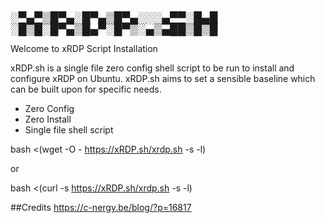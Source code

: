 <p><span style="font-family: 'Lucida Console'; line-height: 18px; font-size: 18px; display: inline-block;">░▀▄▀▒█▀▄░█▀▄▒█▀▄░░░▄▀▀░█▄█<br />░█▒█░█▀▄▒█▄▀░█▀▒░▄▒▄██▒█▒█<br /></span></p>

Welcome to xRDP Script Installation

xRDP.sh is a single file zero config shell script to be run to install and configure xRDP on Ubuntu.  xRDP.sh aims to set a sensible baseline which can be built upon for specific needs.

- Zero Config
- Zero Install
- Single file shell script

bash <(wget -O - https://xRDP.sh/xrdp.sh -s -l)

or

bash <(curl -s https://xRDP.sh/xrdp.sh -s -l)

##Credits
https://c-nergy.be/blog/?p=16817